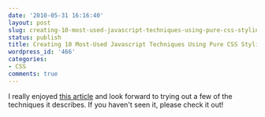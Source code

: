 ```yaml
---
date: '2010-05-31 16:16:40'
layout: post
slug: creating-10-most-used-javascript-techniques-using-pure-css-styling-2
status: publish
title: Creating 10 Most-Used Javascript Techniques Using Pure CSS Styling
wordpress_id: '466'
categories:
- CSS
comments: true
---
```


I really enjoyed [this article](http://devsnippets.com/article/techniques-using-pure-css-only.html) and look forward to trying out a few of the techniques it describes. If you haven't seen it, please check it out!
